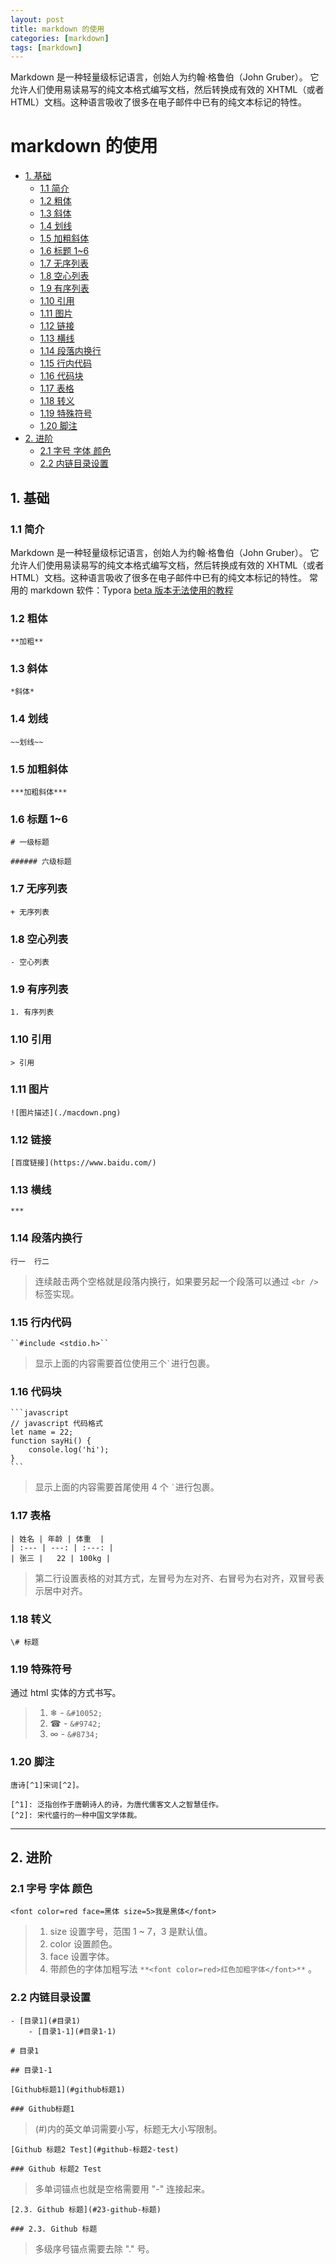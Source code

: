 ```yaml
---
layout: post
title: markdown 的使用
categories: [markdown]
tags: [markdown]
---
```


Markdown 是一种轻量级标记语言，创始人为约翰·格鲁伯（John Gruber）。 它允许人们使用易读易写的纯文本格式编写文档，然后转换成有效的 XHTML（或者HTML）文档。这种语言吸收了很多在电子邮件中已有的纯文本标记的特性。

# markdown 的使用

+ [1. 基础](#1-基础)
    + [1.1 简介](#11-简介)
    + [1.2 粗体](#12-粗体)
    + [1.3 斜体](#13-斜体)
    + [1.4 划线](#14-划线)
    + [1.5 加粗斜体](#15-加粗斜体)
    + [1.6 标题 1~6](#16-标题-1~6)
    + [1.7 无序列表](#17-无序列表)
    + [1.8 空心列表](#18-空心列表)
    + [1.9 有序列表](#19-有序列表)
    + [1.10 引用](#110-引用)
    + [1.11 图片](#111-图片)
    + [1.12 链接](#112-链接)
    + [1.13 横线](#113-横线)
    + [1.14 段落内换行](#114-段落内换行)
    + [1.15 行内代码](#115-行内代码)
    + [1.16 代码块](#116-代码块)
    + [1.17 表格](#117-表格)
    + [1.18 转义](#118-转义)
    + [1.19 特殊符号](#119-特殊符号)
    + [1.20 脚注](#120-脚注)
+ [2. 进阶](#2-进阶)
    + [2.1 字号 字体 颜色](#21-字号-字体-颜色)
    + [2.2 内链目录设置](#22-内链目录设置)


## 1. 基础
### 1.1 简介
Markdown 是一种轻量级标记语言，创始人为约翰·格鲁伯（John Gruber）。 它允许人们使用易读易写的纯文本格式编写文档，然后转换成有效的 XHTML（或者HTML）文档。这种语言吸收了很多在电子邮件中已有的纯文本标记的特性。
常用的 markdown 软件：Typora [beta 版本无法使用的教程](https://blog.csdn.net/no_say_you_know/article/details/125806545?spm=1001.2014.3001.5502)


### 1.2 粗体

```
**加粗**
```

### 1.3 斜体

```
*斜体*
```

### 1.4 划线

```
~~划线~~
```

### 1.5 加粗斜体

```
***加粗斜体***
```

### 1.6 标题 1~6

```
# 一级标题

###### 六级标题
```

### 1.7 无序列表

```
+ 无序列表
```

### 1.8 空心列表

```
- 空心列表
```

### 1.9 有序列表

```
1. 有序列表
```

### 1.10 引用

```
> 引用
```

### 1.11 图片

```
![图片描述](./macdown.png)
```

### 1.12 链接

```
[百度链接](https://www.baidu.com/)
```

### 1.13 横线

```
***
```

### 1.14 段落内换行

```
行一  行二
```

> 连续敲击两个空格就是段落内换行，如果要另起一个段落可以通过 ``<br />`` 标签实现。

### 1.15 行内代码

```
``#include <stdio.h>``
```
> 显示上面的内容需要首位使用三个``
`
``进行包裹。

### 1.16 代码块

````
```javascript
// javascript 代码格式
let name = 22;
function sayHi() {
    console.log('hi');
}
```
````

> 显示上面的内容需要首尾使用 4 个 ``
`
``进行包裹。

### 1.17 表格

```
| 姓名 | 年龄 | 体重  |
| :--- | ---: | :---: |
| 张三 |   22 | 100kg |
```

> 第二行设置表格的对其方式，左冒号为左对齐、右冒号为右对齐，双冒号表示居中对齐。

### 1.18 转义

```
\# 标题
```

### 1.19 特殊符号

通过 html 实体的方式书写。

> 1. &#10052; - ``&#10052;``
> 2. &#9742; - ``&#9742;``
> 3. &#8734; - ``&#8734;``


### 1.20 脚注

```
唐诗[^1]宋词[^2]。

[^1]: 泛指创作于唐朝诗人的诗，为唐代儒客文人之智慧佳作。
[^2]: 宋代盛行的一种中国文学体裁。
```

***

## 2. 进阶

### 2.1 字号 字体 颜色

```
<font color=red face=黑体 size=5>我是黑体</font>
```

> 1. size 设置字号，范围 1 ~ 7，3 是默认值。
> 2. color 设置颜色。
> 3. face 设置字体。
> 4. 带颜色的字体加粗写法 ``**<font color=red>红色加粗字体</font>**`` 。

### 2.2 内链目录设置

```
- [目录1](#目录1)
    - [目录1-1](#目录1-1)

# 目录1

## 目录1-1
```

```
[Github标题1](#github标题1)

### Github标题1
```
> (#)内的英文单词需要小写，标题无大小写限制。

```
[Github 标题2 Test](#github-标题2-test)

### Github 标题2 Test
```
> 多单词锚点也就是空格需要用 "-" 连接起来。

 ```
[2.3. Github 标题](#23-github-标题)

### 2.3. Github 标题
```
> 多级序号锚点需要去除 "." 号。